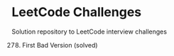 # LeetCode Challenges
Solution repository to LeetCode interview challenges

278. First Bad Version (solved)